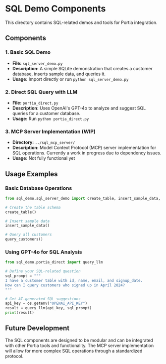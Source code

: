 # SQL Demo Components

This directory contains SQL-related demos and tools for Portia integration.

## Components

### 1. Basic SQL Demo

- **File:** `sql_server_demo.py`
- **Description:** A simple SQLite demonstration that creates a customer database, inserts sample data, and queries it.
- **Usage:** Import directly or run `python sql_server_demo.py`

### 2. Direct SQL Query with LLM

- **File:** `portia_direct.py`
- **Description:** Uses OpenAI's GPT-4o to analyze and suggest SQL queries for a customer database.
- **Usage:** Run `python portia_direct.py`

### 3. MCP Server Implementation (WIP)

- **Directory:** `../sql_mcp_server/`
- **Description:** Model Context Protocol (MCP) server implementation for SQL operations. Currently a work in progress due to dependency issues.
- **Usage:** Not fully functional yet

## Usage Examples

### Basic Database Operations

```python
from sql_demo.sql_server_demo import create_table, insert_sample_data, query_customers

# Create the table schema
create_table()

# Insert sample data
insert_sample_data()

# Query all customers
query_customers()
```

### Using GPT-4o for SQL Analysis

```python
from sql_demo.portia_direct import query_llm

# Define your SQL-related question
sql_prompt = """
I have a customer table with id, name, email, and signup_date.
How can I query customers who signed up in April 2024?
"""

# Get AI-generated SQL suggestions
api_key = os.getenv("OPENAI_API_KEY")
result = query_llm(api_key, sql_prompt)
print(result)
```

## Future Development

The SQL components are designed to be modular and can be integrated with other Portia tools and functionality. The MCP server implementation will allow for more complex SQL operations through a standardized protocol. 